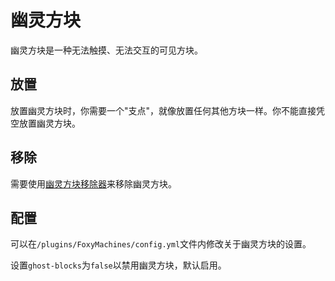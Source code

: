 # 幽灵方块

幽灵方块是一种无法触摸、无法交互的可见方块。

## 放置

放置幽灵方块时，你需要一个"支点"，就像放置任何其他方块一样。你不能直接凭空放置幽灵方块。

## 移除

需要使用[幽灵方块移除器](/Ghost-Block-Remover)来移除幽灵方块。

## 配置

可以在`/plugins/FoxyMachines/config.yml`文件内修改关于幽灵方块的设置。

设置`ghost-blocks`为`false`以禁用幽灵方块，默认启用。
